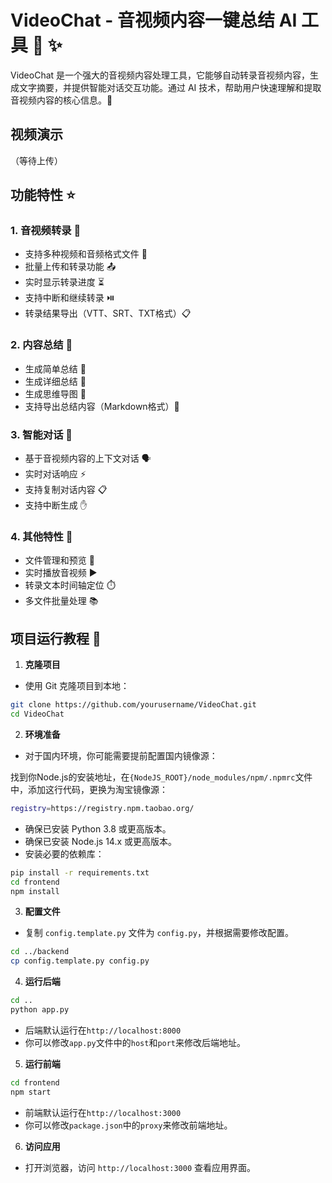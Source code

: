 # VideoChat - 音视频内容一键总结 AI 工具 🎥 ✨

VideoChat 是一个强大的音视频内容处理工具，它能够自动转录音视频内容，生成文字摘要，并提供智能对话交互功能。通过 AI 技术，帮助用户快速理解和提取音视频内容的核心信息。🤖

## 视频演示

（等待上传）

## 功能特性 ⭐

### 1. 音视频转录 🎯
- 支持多种视频和音频格式文件 📁
- 批量上传和转录功能 📤
- 实时显示转录进度 ⏳
- 支持中断和继续转录 ⏯️
- 转录结果导出（VTT、SRT、TXT格式）📋

### 2. 内容总结 📝
- 生成简单总结 📌
- 生成详细总结 📑
- 生成思维导图 🌳
- 支持导出总结内容（Markdown格式）💾

### 3. 智能对话 💬
- 基于音视频内容的上下文对话 🗣️
- 实时对话响应 ⚡
- 支持复制对话内容 📋
- 支持中断生成 ✋

### 4. 其他特性 🎨
- 文件管理和预览 📂
- 实时播放音视频 ▶️
- 转录文本时间轴定位 ⏱️
- 多文件批量处理 📚

## 项目运行教程 🚀

1. **克隆项目**
- 使用 Git 克隆项目到本地：
```bash
git clone https://github.com/yourusername/VideoChat.git
cd VideoChat
```

2. **环境准备**
- 对于国内环境，你可能需要提前配置国内镜像源：

找到你Node.js的安装地址，在`{NodeJS_ROOT}/node_modules/npm/.npmrc`文件中，添加这行代码，更换为淘宝镜像源：

```bash
registry=https://registry.npm.taobao.org/
```

- 确保已安装 Python 3.8 或更高版本。
- 确保已安装 Node.js 14.x 或更高版本。
- 安装必要的依赖库：

```bash
pip install -r requirements.txt
cd frontend
npm install
```

3. **配置文件**
- 复制 `config.template.py` 文件为 `config.py`，并根据需要修改配置。
```bash
cd ../backend
cp config.template.py config.py
```

4. **运行后端**
```bash
cd ..
python app.py
```
- 后端默认运行在`http://localhost:8000`
- 你可以修改`app.py`文件中的`host`和`port`来修改后端地址。

5. **运行前端**
```bash
cd frontend
npm start
```
- 前端默认运行在`http://localhost:3000`
- 你可以修改`package.json`中的`proxy`来修改前端地址。

6. **访问应用**
- 打开浏览器，访问 `http://localhost:3000` 查看应用界面。
